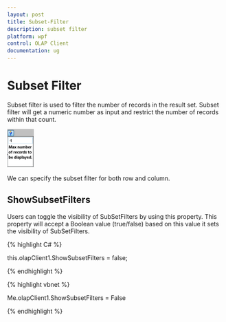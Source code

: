 ```yaml
---
layout: post
title: Subset-Filter
description: subset filter
platform: wpf
control: OLAP Client 
documentation: ug
---
```


# Subset Filter

Subset filter is used to filter the number of records in the result set. Subset filter will get a numeric number as input and restrict the 
number of records within that count.

![](Subset-Filter_images/Subset-Filter_img1.png)



We can specify the subset filter for both row and column.

## ShowSubsetFilters

Users can toggle the visibility of SubSetFilters by using this property. This property will accept a Boolean value (true/false) based on 
this value it sets the visibility of SubSetFilters.

{% highlight C# %}  



this.olapClient1.ShowSubsetFilters = false;

{% endhighlight %} 


{% highlight vbnet %} 



Me.olapClient1.ShowSubsetFilters = False

{% endhighlight %}

